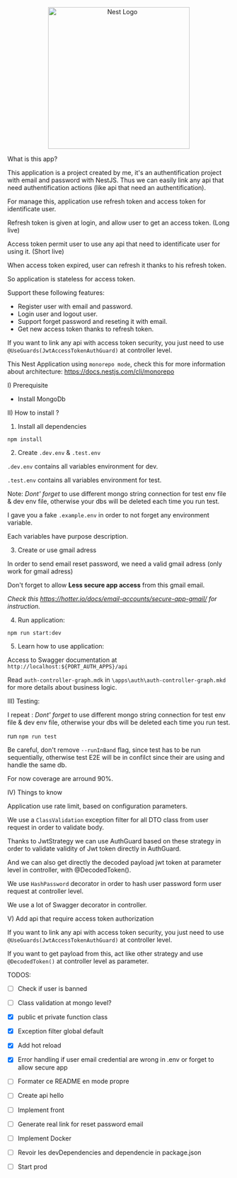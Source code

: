 <p align="center">
  <a href="http://nestjs.com/" target="blank"><img src="https://nestjs.com/img/logo_text.svg" width="320" alt="Nest Logo" /></a>
</p>

What is this app?

This application is a project created by me, it's an authentification project with email and password with NestJS. Thus we can easily link any api that need authentification actions (like api that need an authentification).

For manage this, application use refresh token and access token for identificate user.

Refresh token is given at login, and allow user to get an access token. (Long live)

Access token permit user to use any api that need to identificate user for using it. (Short live)

When access token expired, user can refresh it thanks to his refresh token.

So application is stateless for access token.

Support these following features: 

- Register user with email and password.
- Login user and logout user.
- Support forget password and reseting it with email.
- Get new access token thanks to refresh token.

If you want to link any api with access token security, you just need to use `@UseGuards(JwtAccessTokenAuthGuard)` at controller level.

This Nest Application using `monorepo mode`, check this for more information about architecture: https://docs.nestjs.com/cli/monorepo

I) Prerequisite

- Install MongoDb

II) How to install ?

1) Install all dependencies

`npm install`

2) Create `.dev.env` & `.test.env`

`.dev.env` contains all variables environment for dev.

`.test.env` contains all variables environment for test.

Note: 
*Dont' forget* to use different mongo string connection for test env file & dev env file, otherwise your dbs will be deleted each time you run test.

I gave you a fake `.example.env` in order to not forget any environment variable.

Each variables have purpose description.

3) Create or use gmail adress

In order to send email reset password, we need a valid gmail adress (only work for gmail adress)

Don't forget to allow  **Less secure app access** from this gmail email.

_Check this https://hotter.io/docs/email-accounts/secure-app-gmail/ for instruction._


4) Run application:

`npm run start:dev`

5) Learn how to use application:

Access to Swagger documentation at `http://localhost:${PORT_AUTH_APPS}/api`

Read `auth-controller-graph.mdk` in `\apps\auth\auth-controller-graph.mkd` for more details about business logic.


III) Testing:

I repeat :
*Dont' forget* to use different mongo string connection for test env file & dev env file, otherwise your dbs will be deleted each time you run test.

run `npm run test`

Be careful, don't remove `--runInBand` flag, since test has to be run sequentially, otherwise test E2E will be in confilct since their are using and handle the same db.

For now coverage are arround 90%.

IV) Things to know

Application use rate limit, based on configuration parameters.

We use a `ClassValidation` exception filter for all DTO class from user request in order to validate body.

Thanks to JwtStrategy we can use AuthGuard based on these strategy in order to validate validity of Jwt token directly in AuthGuard.

And we can also get directly the decoded payload jwt token at parameter level in controller, with @DecodedToken().

We use `HashPassword` decorator in order to hash user password form user request at controller level.

We use a lot of Swagger decorator in controller.

V) Add api that require access token authorization

If you want to link any api with access token security, you just need to use `@UseGuards(JwtAccessTokenAuthGuard)` at controller level.

If you want to get payload from this, act like other strategy and use `@DecodedToken()` at controller level as parameter.

TODOS:

- [ ] Check if user is banned
- [ ] Class validation at mongo level?
- [x] public et private function class
- [x] Exception filter global default
- [x] Add hot reload
- [x] Error handling if user email credential are wrong in .env or forget to allow secure app 
- [ ] Formater ce README en mode propre

- [ ] Create api hello
- [ ] Implement front
- [ ] Generate real link for reset password email
- [ ] Implement Docker
- [ ] Revoir les devDependencies and dependencie in package.json
- [ ] Start prod

